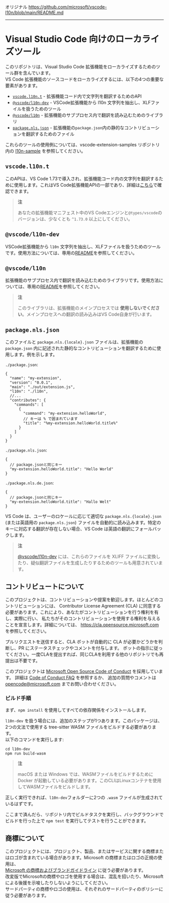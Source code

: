 オリジナル
https://github.com/microsoft/vscode-l10n/blob/main/README.md

----

# Visual Studio Code 向けのローカライズツール

このリポジトリは、Visual Studio Code 拡張機能をローカライズするためのツール群を含んでいます。  
VS Code 拡張機能のソースコードをローカライズするには、以下の4つの重要な要素があります。

* [`vscode.l10n.t`](#vscodel10nt) - 拡張機能コード内で文字列を翻訳するためのAPI
* [`@vscode/l10n-dev`](#vscodel10n-dev) - VSCode拡張機能から l10n 文字列を抽出し、XLFファイルを扱うためのツール
* [`@vscode/l10n`](#vscodel10n) - 拡張機能のサブプロセス内で翻訳を読み込むためのライブラリ
* [`package.nls.json`](#packagenlsjson) - 拡張機能の`package.json`内の静的なコントリビューションを翻訳するためのファイル

これらのツールの使用例については、vscode-extension-samples リポジトリ内の [l10n-sample](https://github.com/microsoft/vscode-extension-samples/tree/main/l10n-sample) を参照してください。

## `vscode.l10n.t`

このAPIは、VS Code 1.73で導入され、拡張機能コード内の文字列を翻訳するために使用します。これはVS Code拡張機能APIの一部であり、詳細は[こちら](https://code.visualstudio.com/api/references/vscode-api#l10n)で確認できます。

> **注**
> 
> あなたの拡張機能マニフェスト中のVS Codeエンジンと`@types/vscode`のバージョンは、少なくとも `^1.73.0` 以上にしてください。

## `@vscode/l10n-dev`

VSCode拡張機能から `l10n` 文字列を抽出し、XLFファイルを扱うためのツールです。使用方法については、専用の[README](./l10n-dev)を参照してください。

## `@vscode/l10n`

拡張機能のサブプロセス内で翻訳を読み込むためのライブラリです。使用方法については、専用の[README](./l10n)を参照してください。

> **注**
>
> このライブラリは、拡張機能のメインプロセスでは **使用しないでください**。メインプロセスへの翻訳の読み込みはVS Code自身が行います。

## `package.nls.json`

このファイルと `package.nls.{locale}.json` ファイルは、拡張機能の `package.json` 内に記述された静的なコントリビューションを翻訳するために使用します。例を示します。

`./package.json`:

```jsonc
{
  "name": "my-extension",
  "version": "0.0.1",
  "main": "./out/extension.js",
  "l10n": "./l10n",
  //...
  "contributes": {
    "commands": [
      {
        "command": "my-extension.helloWorld",
        // キーは % で囲まれています
        "title": "%my-extension.helloWorld.title%"
      }
    ]
  }
}
```

`./package.nls.json`:

```jsonc
{
  // package.jsonと同じキー
  "my-extension.helloWorld.title": "Hello World"
}
```

`./package.nls.de.json`:

```jsonc
{
  // package.jsonと同じキー
  "my-extension.helloWorld.title": "Hallo Welt"
}
```

VS Code は、ユーザーのロケールに応じて適切な `package.nls.{locale}.json` (または英語用の `package.nls.json`) ファイルを自動的に読み込みます。特定のキーに対応する翻訳が存在しない場合、VS Code は英語の翻訳にフォールバックします。

> **注**
>
> [@vscode/l10n-dev](#vscodel10n-dev) には、これらのファイルを XLIFF ファイルに変換したり、疑似翻訳ファイルを生成したりするためのツールも用意されています。

## コントリビュートについて

このプロジェクトは、コントリビューションや提案を歓迎します。ほとんどのコントリビューションには、
Contributor License Agreement (CLA) に同意する必要があります。これにより、あなたがコントリビューションを行う権利を有し、実際に行い、
私たちがそのコントリビューションを使用する権利を与えることを宣言します。詳細については、
https://cla.opensource.microsoft.com を参照してください。

プルリクエストを送信すると、CLA ボットが自動的に CLA が必要かどうかを判断し、PR にステータスチェックやコメントを付与します。
ボットの指示に従ってください。一度CLAを提出すれば、同じCLAを利用する他のリポジトリでも再提出は不要です。

このプロジェクトは [Microsoft Open Source Code of Conduct](https://opensource.microsoft.com/codeofconduct/) を採用しています。
詳細は [Code of Conduct FAQ](https://opensource.microsoft.com/codeofconduct/faq/) を参照するか、
追加の質問やコメントは [opencode@microsoft.com](mailto:opencode@microsoft.com) までお問い合わせください。

### ビルド手順

まず、`npm install` を使用してすべての依存関係をインストールします。

`l10n-dev` を扱う場合には、追加のステップが1つあります。このパッケージは、2つの文法で使用する tree-sitter WASM ファイルをビルドする必要があります。  
以下のコマンドを実行します:

```
cd l10n-dev
npm run build-wasm
```

> **注**
>
> macOS または Windows では、WASMファイルをビルドするために Docker が起動している必要があります。このCLIはLinuxコンテナを使用してWASMファイルをビルドします。

正しく実行できれば、`l10n-dev`フォルダーに2つの `.wasm` ファイルが生成されているはずです。

ここまで済んだら、リポジトリ内でビルドタスクを実行し、バックグラウンドでビルドを行った上で `npm test` を実行してテストを行うことができます。

## 商標について

このプロジェクトには、プロジェクト、製品、またはサービスに関する商標またはロゴが含まれている場合があります。Microsoft の商標またはロゴの正規の使用は、  
[Microsoft の商標およびブランドガイドライン](https://www.microsoft.com/en-us/legal/intellectualproperty/trademarks/usage/general) に従う必要があります。  
改変版でMicrosoftの商標やロゴを使用する場合は、混乱を招いたり、Microsoftによる後援を示唆したりしないようにしてください。  
サードパーティの商標やロゴの使用は、それぞれのサードパーティのポリシーに従う必要があります。
